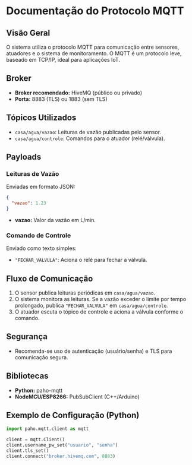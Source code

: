 # Documentação do Protocolo MQTT

## Visão Geral

O sistema utiliza o protocolo MQTT para comunicação entre sensores, atuadores e o sistema de monitoramento. O MQTT é um protocolo leve, baseado em TCP/IP, ideal para aplicações IoT.

## Broker

- **Broker recomendado:** HiveMQ (público ou privado)
- **Porta:** 8883 (TLS) ou 1883 (sem TLS)

## Tópicos Utilizados

- `casa/agua/vazao`: Leituras de vazão publicadas pelo sensor.
- `casa/agua/controle`: Comandos para o atuador (relé/válvula).

## Payloads

### Leituras de Vazão

Enviadas em formato JSON:
```json
{
  "vazao": 1.23
}
```
- **vazao:** Valor da vazão em L/min.

### Comando de Controle

Enviado como texto simples:
- `"FECHAR_VALVULA"`: Aciona o relé para fechar a válvula.

## Fluxo de Comunicação

1. O sensor publica leituras periódicas em `casa/agua/vazao`.
2. O sistema monitora as leituras. Se a vazão exceder o limite por tempo prolongado, publica `"FECHAR_VALVULA"` em `casa/agua/controle`.
3. O atuador escuta o tópico de controle e aciona a válvula conforme o comando.

## Segurança

- Recomenda-se uso de autenticação (usuário/senha) e TLS para comunicação segura.

## Bibliotecas

- **Python:** paho-mqtt
- **NodeMCU/ESP8266:** PubSubClient (C++/Arduino)

## Exemplo de Configuração (Python)

```python
import paho.mqtt.client as mqtt

client = mqtt.Client()
client.username_pw_set("usuario", "senha")
client.tls_set()
client.connect("broker.hivemq.com", 8883)
```
